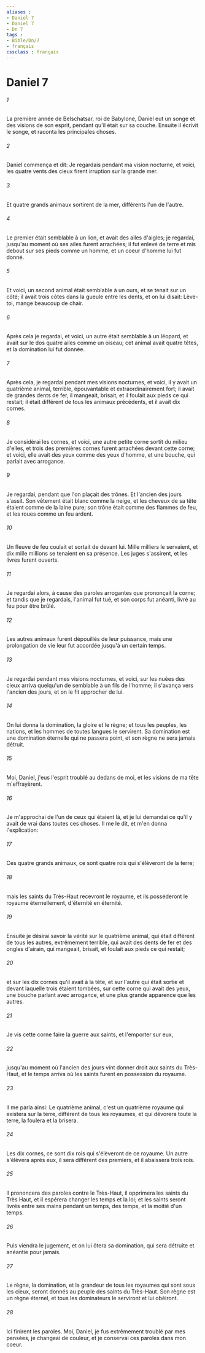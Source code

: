 ```yaml
---
aliases : 
- Daniel 7
- Daniel 7
- Dn 7
tags : 
- Bible/Dn/7
- français
cssclass : français
---
```


# Daniel 7

###### 1
La première année de Belschatsar, roi de Babylone, Daniel eut un songe et des visions de son esprit, pendant qu'il était sur sa couche. Ensuite il écrivit le songe, et raconta les principales choses.
###### 2
Daniel commença et dit: Je regardais pendant ma vision nocturne, et voici, les quatre vents des cieux firent irruption sur la grande mer.
###### 3
Et quatre grands animaux sortirent de la mer, différents l'un de l'autre.
###### 4
Le premier était semblable à un lion, et avait des ailes d'aigles; je regardai, jusqu'au moment où ses ailes furent arrachées; il fut enlevé de terre et mis debout sur ses pieds comme un homme, et un coeur d'homme lui fut donné.
###### 5
Et voici, un second animal était semblable à un ours, et se tenait sur un côté; il avait trois côtes dans la gueule entre les dents, et on lui disait: Lève-toi, mange beaucoup de chair.
###### 6
Après cela je regardai, et voici, un autre était semblable à un léopard, et avait sur le dos quatre ailes comme un oiseau; cet animal avait quatre têtes, et la domination lui fut donnée.
###### 7
Après cela, je regardai pendant mes visions nocturnes, et voici, il y avait un quatrième animal, terrible, épouvantable et extraordinairement fort; il avait de grandes dents de fer, il mangeait, brisait, et il foulait aux pieds ce qui restait; il était différent de tous les animaux précédents, et il avait dix cornes.
###### 8
Je considérai les cornes, et voici, une autre petite corne sortit du milieu d'elles, et trois des premières cornes furent arrachées devant cette corne; et voici, elle avait des yeux comme des yeux d'homme, et une bouche, qui parlait avec arrogance.
###### 9
Je regardai, pendant que l'on plaçait des trônes. Et l'ancien des jours s'assit. Son vêtement était blanc comme la neige, et les cheveux de sa tête étaient comme de la laine pure; son trône était comme des flammes de feu, et les roues comme un feu ardent.
###### 10
Un fleuve de feu coulait et sortait de devant lui. Mille milliers le servaient, et dix mille millions se tenaient en sa présence. Les juges s'assirent, et les livres furent ouverts.
###### 11
Je regardai alors, à cause des paroles arrogantes que prononçait la corne; et tandis que je regardais, l'animal fut tué, et son corps fut anéanti, livré au feu pour être brûlé.
###### 12
Les autres animaux furent dépouillés de leur puissance, mais une prolongation de vie leur fut accordée jusqu'à un certain temps.
###### 13
Je regardai pendant mes visions nocturnes, et voici, sur les nuées des cieux arriva quelqu'un de semblable à un fils de l'homme; il s'avança vers l'ancien des jours, et on le fit approcher de lui.
###### 14
On lui donna la domination, la gloire et le règne; et tous les peuples, les nations, et les hommes de toutes langues le servirent. Sa domination est une domination éternelle qui ne passera point, et son règne ne sera jamais détruit.
###### 15
Moi, Daniel, j'eus l'esprit troublé au dedans de moi, et les visions de ma tête m'effrayèrent.
###### 16
Je m'approchai de l'un de ceux qui étaient là, et je lui demandai ce qu'il y avait de vrai dans toutes ces choses. Il me le dit, et m'en donna l'explication:
###### 17
Ces quatre grands animaux, ce sont quatre rois qui s'élèveront de la terre;
###### 18
mais les saints du Très-Haut recevront le royaume, et ils posséderont le royaume éternellement, d'éternité en éternité.
###### 19
Ensuite je désirai savoir la vérité sur le quatrième animal, qui était différent de tous les autres, extrêmement terrible, qui avait des dents de fer et des ongles d'airain, qui mangeait, brisait, et foulait aux pieds ce qui restait;
###### 20
et sur les dix cornes qu'il avait à la tête, et sur l'autre qui était sortie et devant laquelle trois étaient tombées, sur cette corne qui avait des yeux, une bouche parlant avec arrogance, et une plus grande apparence que les autres.
###### 21
Je vis cette corne faire la guerre aux saints, et l'emporter sur eux,
###### 22
jusqu'au moment où l'ancien des jours vint donner droit aux saints du Très-Haut, et le temps arriva où les saints furent en possession du royaume.
###### 23
Il me parla ainsi: Le quatrième animal, c'est un quatrième royaume qui existera sur la terre, différent de tous les royaumes, et qui dévorera toute la terre, la foulera et la brisera.
###### 24
Les dix cornes, ce sont dix rois qui s'élèveront de ce royaume. Un autre s'élèvera après eux, il sera différent des premiers, et il abaissera trois rois.
###### 25
Il prononcera des paroles contre le Très-Haut, il opprimera les saints du Très Haut, et il espérera changer les temps et la loi; et les saints seront livrés entre ses mains pendant un temps, des temps, et la moitié d'un temps.
###### 26
Puis viendra le jugement, et on lui ôtera sa domination, qui sera détruite et anéantie pour jamais.
###### 27
Le règne, la domination, et la grandeur de tous les royaumes qui sont sous les cieux, seront donnés au peuple des saints du Très-Haut. Son règne est un règne éternel, et tous les dominateurs le serviront et lui obéiront.
###### 28
Ici finirent les paroles. Moi, Daniel, je fus extrêmement troublé par mes pensées, je changeai de couleur, et je conservai ces paroles dans mon coeur.
